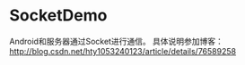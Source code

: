 # SocketDemo
Android和服务器通过Socket进行通信。
具体说明参加博客：http://blog.csdn.net/hty1053240123/article/details/76589258
